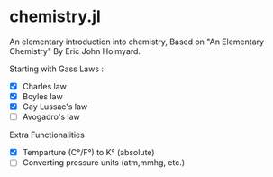 # chemistry.jl
An elementary introduction into chemistry,
Based on "An Elementary Chemistry" By Eric John Holmyard.

Starting with Gass Laws : 

- [x] Charles law 
- [x] Boyles law
- [x] Gay Lussac's law
- [ ] Avogadro's law

Extra Functionalities

- [x] Temparture (C°/F°) to K° (absolute)
- [ ] Converting pressure units (atm,mmhg, etc.)